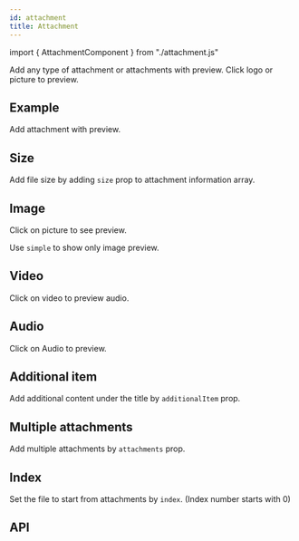 ```yaml
---
id: attachment
title: Attachment
---
```


import { AttachmentComponent } from "./attachment.js"

<p>Add any type of attachment or attachments with preview. Click logo or picture to preview.</p>

## Example

<p>Add attachment with preview.</p>
<AttachmentComponent />

## Size

<p>Add file size by adding <code>size</code> prop to attachment information array.</p>
<AttachmentComponent type="fileSize"/>

## Image

<p>Click on picture to see preview.</p>
<AttachmentComponent type="image"/>

<p>Use <code>simple</code> to show only image preview.</p>
<AttachmentComponent type="image" simple/>

## Video

<p>Click on video to preview audio.</p>
<AttachmentComponent type="video"/>

## Audio

<p>Click on Audio to preview.</p>
<AttachmentComponent type="audio"/>

## Additional item

<p>Add additional content under the title by <code>additionalItem</code> prop. </p>
<AttachmentComponent additionalItem/>

## Multiple attachments

<p>Add multiple attachments by <code>attachments</code> prop.</p>
<AttachmentComponent type="multi" attachments/>

## Index

<p>Set the file to start from attachments by <code>index</code>. (Index number starts with 0)</p>
<AttachmentComponent type="multi" attachments index/>

## API

<AttachmentComponent type="APIattachment"/>